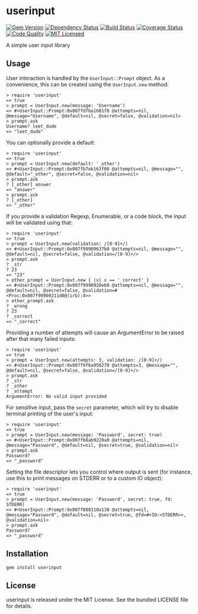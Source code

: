 userinput
=========

[![Gem Version](https://img.shields.io/gem/v/userinput.svg)](https://rubygems.org/gems/userinput)
[![Dependency Status](https://img.shields.io/gemnasium/akerl/userinput.svg)](https://gemnasium.com/akerl/userinput)
[![Build Status](https://img.shields.io/circleci/project/akerl/userinput.svg)](https://circleci.com/gh/akerl/userinput)
[![Coverage Status](https://img.shields.io/codecov/c/github/akerl/userinput.svg)](https://codecov.io/github/akerl/userinput)
[![Code Quality](https://img.shields.io/codacy/fbda4046154e4ac38a47f2c6627d57c8.svg)](https://www.codacy.com/app/akerl/userinput)
[![MIT Licensed](https://img.shields.io/badge/license-MIT-green.svg)](https://tldrlegal.com/license/mit-license)

A simple user input library

## Usage

User interaction is handled by the `UserInput::Prompt` object. As a convenience, this can be created using the `UserInput.new` method:

```
> require 'userinput'
=> true
> prompt = UserInput.new(message: 'Username')
=> #<UserInput::Prompt:0x007fdfba1681f8 @attempts=nil, @message="Username", @default=nil, @secret=false, @validation=nil>
> prompt.ask
Username? leet_dude
=> "leet_dude"
```

You can optionally provide a default:

```
> require 'userinput'
=> true
> prompt = UserInput.new(default: '_other')
=> #<UserInput::Prompt:0x007fb7eb163f00 @attempts=nil, @message="", @default="_other", @secret=false, @validation=nil>
> prompt.ask
? [_other] answer
=> "answer"
> prompt.ask
? [_other]
=> "_other"
```

If you provide a validation Regexp, Enumerable, or a code block, the input will be validated using that:

```
> require 'userinput'
=> true
> prompt = UserInput.new(validation: /[0-9]+/)
=> #<UserInput::Prompt:0x007f99909637b0 @attempts=nil, @message="", @default=nil, @secret=false, @validation=/[0-9]+/>
> prompt.ask
? _str
? 23
=> "23"
> other_prompt = UserInput.new { |x| x == '_correct' }
=> #<UserInput::Prompt:0x007f9990920eb0 @attempts=nil, @message="", @default=nil, @secret=false, @validation=#<Proc:0x007f99909211d0@(irb):4>>
> other_prompt.ask
? _wrong
? 23
? _correct
=> "_correct"
```

Providing a number of attempts will cause an ArgumentError to be raised after that many failed inputs:

```
> require 'userinput'
=> true
> prompt = UserInput.new(attempts: 3, validation: /[0-9]+/)
=> #<UserInput::Prompt:0x007f9f6a950270 @attempts=3, @message="", @default=nil, @secret=false, @validation=/[0-9]+/>
> prompt.ask
? _str
? _other
? _attempt
ArgumentError: No valid input provided
```

For sensitive input, pass the `secret` parameter, which will try to disable terminal printing of the user's input:

```
> require 'userinput'
=> true
> prompt = UserInput.new(message: 'Password', secret: true)
=> #<UserInput::Prompt:0x007fb8ab9220a0 @attempts=nil, @message="Password", @default=nil, @secret=true, @validation=nil>
> prompt.ask
Password?
=> "_password"
```

Setting the file descriptor lets you control where output is sent (for instance, use this to print messages on STDERR or to a custom IO object):

```
> require 'userinput'
=> true
> prompt = UserInput.new(message: 'Password', secret: true, fd: STDERR)
=> #<UserInput::Prompt:0x007f888110a138 @attempts=nil, @message="Password", @default=nil, @secret=true, @fd=#<IO:<STDERR>>, @validation=nil>
> prompt.ask
Password?
=> "_password"
```

## Installation

    gem install userinput

## License

userinput is released under the MIT License. See the bundled LICENSE file for details.

